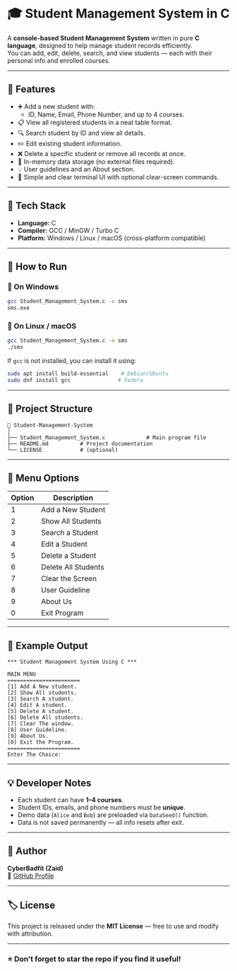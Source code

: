 # 🎓 Student Management System in C

A **console-based Student Management System** written in pure **C language**, designed to help manage student records efficiently.  
You can add, edit, delete, search, and view students — each with their personal info and enrolled courses.

---

## 🚀 Features

- ➕ Add a new student with:
  - ID, Name, Email, Phone Number, and up to 4 courses.
- 📋 View all registered students in a neat table format.
- 🔍 Search student by ID and view all details.
- ✏️ Edit existing student information.
- ❌ Delete a specific student or remove all records at once.
- 💾 In-memory data storage (no external files required).
- 💡 User guidelines and an About section.
- 🎨 Simple and clear terminal UI with optional clear-screen commands.

---

## 🧠 Tech Stack

- **Language:** C  
- **Compiler:** GCC / MinGW / Turbo C  
- **Platform:** Windows / Linux / macOS (cross-platform compatible)

---

## 🧩 How to Run

### 🔧 On Windows
```bash
gcc Student_Management_System.c -o sms
sms.exe
```

### 🐧 On Linux / macOS
```bash
gcc Student_Management_System.c -o sms
./sms
```

If `gcc` is not installed, you can install it using:
```bash
sudo apt install build-essential    # Debian/Ubuntu
sudo dnf install gcc               # Fedora
```

---

## 📂 Project Structure

```
📁 Student-Management-System
│
├── Student_Management_System.c             # Main program file
├── README.md          # Project documentation
└── LICENSE            # (optional)
```

---

## 🧭 Menu Options

| Option | Description |
|--------|--------------|
| 1 | Add a New Student |
| 2 | Show All Students |
| 3 | Search a Student |
| 4 | Edit a Student |
| 5 | Delete a Student |
| 6 | Delete All Students |
| 7 | Clear the Screen |
| 8 | User Guideline |
| 9 | About Us |
| 0 | Exit Program |

---

## 🧰 Example Output

```
*** Student Management System Using C ***

MAIN MENU
=======================
[1] Add A New student.
[2] Show All students.
[3] Search A student.
[4] Edit A student.
[5] Delete A student.
[6] Delete All students.
[7] Clear The window.
[8] User Guideline.
[9] About Us.
[0] Exit the Program.
=======================
Enter The Choice:
```

---

## 💡 Developer Notes

- Each student can have **1–4 courses**.
- Student IDs, emails, and phone numbers must be **unique**.
- Demo data (`Alice` and `Bob`) are preloaded via `DataSeed()` function.
- Data is not saved permanently — all info resets after exit.

---

## 👤 Author

**CyberBadfit (Zaid)**  
🔗 [GitHub Profile](https://github.com/Cyberbadfit)  

---

## 🏷️ License

This project is released under the **MIT License** — free to use and modify with attribution.

---

### ⭐ Don’t forget to star the repo if you find it useful!
